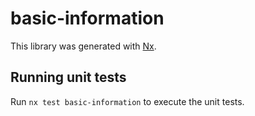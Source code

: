 # basic-information

This library was generated with [Nx](https://nx.dev).

## Running unit tests

Run `nx test basic-information` to execute the unit tests.
